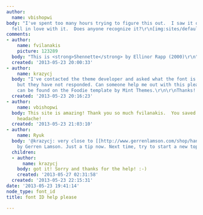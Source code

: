 ```yaml
---
author:
  name: vbishopwi
body: "I've spent too many hours trying to figure this out.  I saw it on a logo and
  fell in love with it.  Does anyone recognize it?\r\n[img:sites/default/files/old-images/font_5549.JPG]"
comments:
- author:
    name: fvilanakis
    picture: 123289
  body: "This is <strong>Shennette</strong> by Ellinor Rapp (2000)\r\n"
  created: '2013-05-23 20:00:33'
- author:
    name: krazycj
  body: "I've contacted the theme developer and asked what the font is that he used
    but they have not responded. Can someone help me out with this please!\r\n\r\nIt
    can be found on the Foodie template by Mint Themes.\r\n\r\nThanks! \r\n\r\nCheryl\r\n\r\n[img:sites/default/files/old-images/Foodie_4215.jpg]"
  created: '2013-05-23 20:16:23'
- author:
    name: vbishopwi
  body: This site is amazing! Thank you so much fvilanakis.  You saved me from a huge
    headache!
  created: '2013-05-23 21:03:10'
- author:
    name: Ryuk
  body: '@krazycj: very close to [[http://www.gerrenlamson.com/shop/handslab/index.html|Handslab]]
    by Gerren Lamson. Just a tip now. Next time, try to start a new topic.'
  children:
  - author:
      name: krazycj
    body: got it! Sorry and thanks for the help! :-)
    created: '2013-05-27 02:31:58'
  created: '2013-05-23 22:15:31'
date: '2013-05-23 19:41:14'
node_type: font_id
title: font ID help please

---
```

